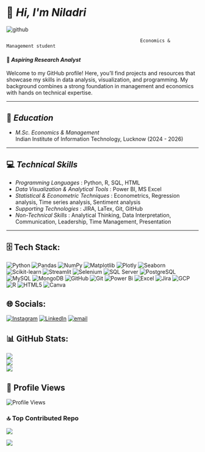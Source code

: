 # 👋 *Hi, I'm Niladri*

![github](https://github.com/user-attachments/assets/49858a05-1219-4bee-b26b-6c7dbb055383)

                                                     Economics & Management student
#### 💼 *Aspiring Research Analyst*  

Welcome to my GitHub profile! Here, you’ll find projects and resources that showcase my skills in data analysis, visualization, and programming. My background combines a strong foundation in management and economics with hands on technical expertise.

---------------------------------------------------------------------------------------------------------------------------------------------------------------------------------------------------------------------

## 📜 *Education*
- *M.Sc. Economics & Management*  
  Indian Institute of Information Technology, Lucknow (2024 - 2026)    

---------------------------------------------------------------------------------------------------------------------------------------------------------------------------------------------------------------------

## 💻 *Technical Skills*
- *Programming Languages* : Python, R, SQL, HTML
- *Data Visualization & Analytical Tools* : Power BI, MS Excel
- *Statistical & Econometric Techniques* : Econometrics, Regression analysis, Time series analysis, Sentiment analysis 
- *Supporting Technologies* : JIRA, LaTex, Git, GitHub
- *Non-Technical Skills* : Analytical Thinking, Data Interpretation, Communication, Leadership, Time Management, Presentation

---------------------------------------------------------------------------------------------------------------------------------------------------------------------------------------------------------------------

## 🗄️ Tech Stack:
![Python](https://img.shields.io/badge/python-3670A0?style=for-the-badge&logo=python&logoColor=ffdd54)  ![Pandas](https://img.shields.io/badge/pandas-%23150458.svg?style=for-the-badge&logo=pandas&logoColor=white) ![NumPy](https://img.shields.io/badge/numpy-%23013243.svg?style=for-the-badge&logo=numpy&logoColor=white) ![Matplotlib](https://img.shields.io/badge/Matplotlib-%23ffffff.svg?style=for-the-badge&logo=Matplotlib&logoColor=black) ![Plotly](https://img.shields.io/badge/Plotly-%233F4F75.svg?style=for-the-badge&logo=plotly&logoColor=white) ![Seaborn](https://img.shields.io/badge/Seaborn-%23006aff.svg?style=for-the-badge&logo=seaborn&logoColor=white) ![Scikit-learn](https://img.shields.io/badge/scikit--learn-%23F7931E.svg?style=for-the-badge&logo=scikit-learn&logoColor=white) ![Streamlit](https://img.shields.io/badge/Streamlit-%23FF4B4B.svg?style=for-the-badge&logo=streamlit&logoColor=white) ![Selenium](https://img.shields.io/badge/Selenium-43B02A?style=for-the-badge&logo=selenium&logoColor=white)
![SQL Server](https://img.shields.io/badge/Microsoft_SQL_Server-%23CC2927.svg?style=for-the-badge&logo=microsoftsqlserver&logoColor=white) ![PostgreSQL](https://img.shields.io/badge/postgresql-%23336791.svg?style=for-the-badge&logo=postgresql&logoColor=white) ![MySQL](https://img.shields.io/badge/mysql-4479A1.svg?style=for-the-badge&logo=mysql&logoColor=white) ![MongoDB](https://img.shields.io/badge/MongoDB-%234ea94b.svg?style=for-the-badge&logo=mongodb&logoColor=white) ![GitHub](https://img.shields.io/badge/github-%23121011.svg?style=for-the-badge&logo=github&logoColor=white) ![Git](https://img.shields.io/badge/git-%23F05033.svg?style=for-the-badge&logo=git&logoColor=white) ![Power Bi](https://img.shields.io/badge/power_bi-F2C811?style=for-the-badge&logo=powerbi&logoColor=black) ![Excel](https://img.shields.io/badge/Microsoft_Excel-217346?style=for-the-badge&logo=microsoft-excel&logoColor=white) ![Jira](https://img.shields.io/badge/jira-%230A0FFF.svg?style=for-the-badge&logo=jira&logoColor=white) ![GCP](https://img.shields.io/badge/GoogleCloud-%234285F4.svg?style=for-the-badge&logo=google-cloud&logoColor=white) ![R](https://img.shields.io/badge/R-%23276DC3.svg?style=for-the-badge&logo=r&logoColor=white) ![HTML5](https://img.shields.io/badge/html5-%23E34F26.svg?style=for-the-badge&logo=html5&logoColor=white) ![Canva](https://img.shields.io/badge/Canva-%2300C4CC.svg?style=for-the-badge&logo=Canva&logoColor=white)

## 🌐 Socials:
[![Instagram](https://img.shields.io/badge/Instagram-%23E4405F.svg?logo=Instagram&logoColor=white)](https://www.instagram.com/goyank_03) 
[![LinkedIn](https://img.shields.io/badge/LinkedIn-%230077B5.svg?logo=linkedin&logoColor=white)](https://www.linkedin.com/in/niladrih03)
[![email](https://img.shields.io/badge/Email-D14836?logo=gmail&logoColor=white)](mailto:niladrih03@gmail.com)

## 📊 GitHub Stats:
![](https://github-readme-stats.vercel.app/api?username=miyamura-web&theme=dark&hide_border=false&include_all_commits=false&count_private=false)<br/>
![](https://github-readme-streak-stats.herokuapp.com/?user=miyamura-web&theme=dark&hide_border=false)<br/>
![](https://github-readme-stats.vercel.app/api/top-langs/?username=miyamura-web&theme=dark&hide_border=false&include_all_commits=false&count_private=false&layout=compact)

## 👀 Profile Views  
![Profile Views](https://komarev.com/ghpvc/?username=miyamura-web&style=for-the-badge&color=brightgreen)


### 🔝 Top Contributed Repo
![](https://github-contributor-stats.vercel.app/api?username=miyamura-web&limit=5&theme=dark&combine_all_yearly_contributions=true)


[![](https://visitcount.itsvg.in/api?id=miyamura-web&icon=0&color=0)](https://visitcount.itsvg.in)


